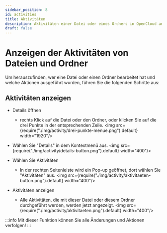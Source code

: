 ```yaml
---
sidebar_position: 8
id: activities
title: Aktivitäten
description: Aktivitäten einer Datei oder eines Ordners in OpenCloud anzeigen
draft: false
---
```


# Anzeigen der Aktivitäten von Dateien und Ordner

Um herauszufinden, wer eine Datei oder einen Ordner bearbeitet hat und welche Aktionen ausgeführt wurden, führen Sie die folgenden Schritte aus:

## Aktivitäten anzeigen

- Details öffnen
  - rechts Klick auf die Datei oder den Ordner, oder klicken Sie auf die drei Punkte in der entsprechenden Zeile.
    <img src={require("./img/activity/drei-punkte-menue.png").default} width="1920"/>

- Wählen Sie "Details" in dem Kontextmenü aus.
  <img src={require("./img/activity/details-button.png").default} width="400"/>

- Wählen Sie Aktivitäten
  - In der rechten Seitenleiste wird ein Pop-up geöffnet, dort wählen Sie "Aktivitäten" aus.
    <img src={require("./img/activity/aktivitaeten-button.png").default} width="400"/>

- Aktivitäten anzeigen
  - Alle Aktivitäten, die mit dieser Datei oder diesem Ordner durchgeführt werden, werden jetzt angezeigt.
    <img src={require("./img/activity/aktivitaeten.png").default} width="400"/>

:::info
Mit dieser Funktion können Sie alle Änderungen und Aktionen verfolgen!
:::
